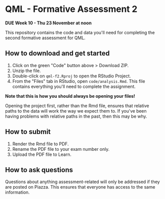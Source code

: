 # QML - Formative Assessment 2

**DUE Week 10 - Thu 23 November at noon**

This repository contains the code and data you'll need for completing the second formative assessment for QML.

## How to download and get started 

1. Click on the green "Code" button above > Download ZIP.
2. Unzip the file.
3. Double-click on `qml-f2.Rproj` to open the RStudio Project.
4. From the "Files" tab in RStudio, open `code/analysis.Rmd`. This file contains everything you'll need to complete the assignment.

**Note that this is how you should always be opening your files!**

Opening the project first, rather than the Rmd file, ensures that relative paths to the data will work the way we expect them to.
If you've been having problems with relative paths in the past, then this may be why.


## How to submit

1. Render the Rmd file to PDF.
2. Rename the PDF file to your exam number only.
3. Upload the PDF file to Learn.

## How to ask questions

Questions about anything assessment-related will only be addressed if they are posted on Piazza.
This ensures that everyone has access to the same information.
